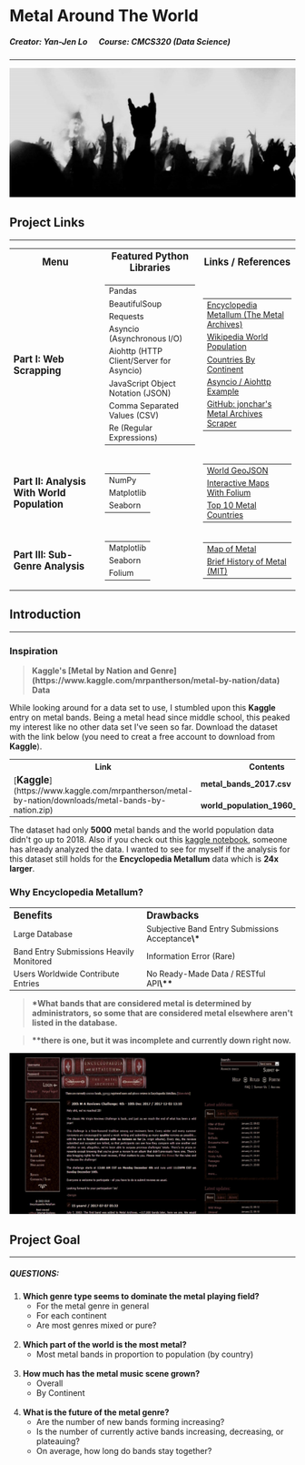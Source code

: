 # Metal Around The World
##### Creator: Yan-Jen Lo &nbsp;&nbsp;&nbsp;&nbsp;&nbsp;Course: CMCS320 (Data Science)
-------------------------------------------
<img src='Images/cover.jpg'>

## Project Links
---------------------
<table>
  <tr>
    <th><Big>Menu</Big></th>
    <th><Big>Featured Python Libraries</Big></th>
    <th><Big>Links / References</Big></th>
  </tr>
  <tr>
    <td><Big><b>Part I: Web Scrapping</b></Big></td>
    <td>
        <table>
            <tr><td>Pandas</td></tr>
            <tr><td>BeautifulSoup</td></tr>
            <tr><td>Requests</td></tr>
            <tr><td>Asyncio (Asynchronous I/O)</td></tr>
            <tr><td>Aiohttp (HTTP Client/Server for Asyncio)</td></tr>
            <tr><td>JavaScript Object Notation (JSON)</td></tr>
            <tr><td>Comma Separated Values (CSV)</td></tr>
            <tr><td>Re (Regular Expressions)</td></tr>
        </table>
    </td>
    <td>
        <table>
            <tr><td><a href="https://www.metal-archives.com">Encyclopedia Metallum (The Metal Archives)</a></td></tr>
            <tr><td><a href="https://en.wikipedia.org/wiki/List_of_countries_and_dependencies_by_population">Wikipedia World Population</a></td></tr>
            <tr><td><a href="http://statisticstimes.com/geography/countries-by-continents.php">Countries By Continent</a></td></tr>
            <tr><td><a href="https://pawelmhm.github.io/asyncio/python/aiohttp/2016/04/22/asyncio-aiohttp.html">Asyncio / Aiohttp Example</a></td></tr>
            <tr><td><a href="https://github.com/jonchar/ma-scraper">GitHub: jonchar's Metal Archives Scraper</a></td></tr>
        </table>
    </td>
  </tr>
  <tr>
    <td><Big><b>Part II: Analysis With World Population</b></Big></td>  
    <td>
        <table>
            <tr><td>NumPy</td></tr>
            <tr><td>Matplotlib</td></tr>
            <tr><td>Seaborn</td></tr>
        </table>
    </td>
    <td>
        <table>
            <tr><td><a href="https://github.com/datasets/geo-countries/tree/master/data">World GeoJSON</a></td></tr>
            <tr><td><a href="https://blog.dominodatalab.com/creating-interactive-crime-maps-with-folium/">Interactive Maps With Folium </a></td></tr>
            <tr><td><a href="https://www.thetoptens.com/countries-with-metal-bands-per-capita-2016/">Top 10 Metal Countries</a></td></tr>
        </table>
    </td>
  </tr>
  <tr>
    <td><Big><b>Part III: Sub-Genre Analysis</b></Big></td>
    <td>
        <table>
            <tr><td>Matplotlib</td></tr>
            <tr><td>Seaborn</td></tr>
            <tr><td>Folium</td></tr>
        </table>
    </td>
    <td> 
        <table>
            <tr><td><a href="https://mapofmetal.com/">Map of Metal</a></td></tr>
            <tr><td><a href="https://metal.mit.edu/brief-history-metal">Brief History of Metal (MIT)</a></td></tr>
        </table>
    </td>
  </tr>
</table>

## Introduction
---------------------
### Inspiration
><p><b>Kaggle's [Metal by Nation and Genre](https://www.kaggle.com/mrpantherson/metal-by-nation/data) Data</b></p>

While looking around for a data set to use, I stumbled upon this <b>Kaggle</b> entry on metal bands. Being a metal head since middle school, this peaked my interest like no other data set I've seen so far. Download the dataset with the link below (you need to creat a free account to download from <b>Kaggle</b>).

<table>
    <tr>
        <th>Link</th>
        <th>Contents</th>
    </tr>
    <tr>
        <td rowspan="2">[<big><b>Kaggle</b></big>](https://www.kaggle.com/mrpantherson/metal-by-nation/downloads/metal-bands-by-nation.zip)</td>
        <td><b>metal_bands_2017.csv</b></td>
    </tr>
    <tr><td><b>world_population_1960_2015.csv</b></td></tr>
</table>

The dataset had only <b>5000</b> metal bands and the world population data didn't go up to 2018. Also if you check out this [kaggle notebook](https://www.kaggle.com/mrpantherson/metal-by-nation-and-genre/notebook), someone has already analyzed the data. I wanted to see for myself if the analysis for this dataset still holds for the <b>Encyclopedia Metallum</b> data which is <b>24x larger</b>.

### Why Encyclopedia Metallum?
<table>
    <tr align="left">
        <th><Big>Benefits</Big></th>
        <th><Big>Drawbacks</Big></th>
    </tr>
    <tr align="left">
        <td>Large Database</td>
        <td>Subjective Band Entry Submissions Acceptance<b>\*</b></td>
    </tr>
    <tr align="left">
        <td>Band Entry Submissions Heavily Monitored</td>
        <td>Information Error (Rare)</td>
    </tr>
    <tr align="left">
        <td>Users Worldwide Contribute Entries</td>
        <td>No Ready-Made Data / RESTful API<b>\**</b></td>
    </tr>
</table>

><b>\*What bands that are considered metal is determined by <b>administrators</b>, so some that are considered metal elsewhere aren't listed in the database.</b>

><b>\**there is one, but it was incomplete and currently down right now.</b>

<img src='Images/metal-archives homepage.jpg'>

## Project Goal
---------------------
##### QUESTIONS:
<ol type="1">
  <li><b>Which genre type seems to dominate the metal playing field?</b>
      <ul type="list-style-type:square">
          <li>For the metal genre in general</li>
          <li>For each continent</li>
          <li>Are most genres mixed or pure?</li>
      </ul>
  </li>
      &nbsp;
  <li><b>Which part of the world is the most metal?</b>
      <ul type="list-style-type:square">
          <li>Most metal bands in proportion to population (by country)</li>
      </ul>
      &nbsp;
  </li>
  <li><b>How much has the metal music scene grown?</b>
      <ul type="list-style-type:square">
          <li>Overall</li>
          <li>By Continent</li>
      </ul>
      &nbsp;
  </li>
  <li><b>What is the future of the metal genre?</b>
      <ul type="list-style-type:square">
          <li>Are the number of new bands forming increasing?</li>
          <li>Is the number of currently active bands increasing, decreasing, or plateauing?</li>
          <li>On average, how long do bands stay together?</li>
      </ul>
  </li>
</ol>